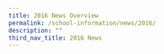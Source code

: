 ```yaml
---
title: 2016 News Overview
permalink: /school-information/news/2016/
description: ""
third_nav_title: 2016 News
---
```







